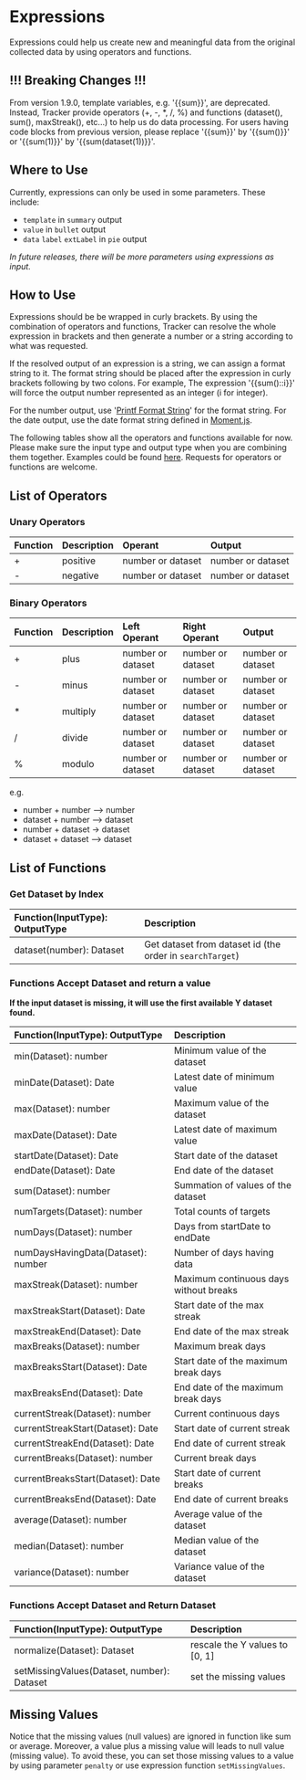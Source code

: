 # Expressions

Expressions could help us create new and meaningful data from the original collected data by using operators and functions.

## !!! Breaking Changes !!!

From version 1.9.0, template variables, e.g. '{{sum}}', are deprecated. Instead, Tracker provide operators (+, -, \*, /, %) and functions (dataset(), sum(), maxStreak(), etc...) to help us do data processing. For users having code blocks from previous version, please replace '{{sum}}' by '{{sum()}}' or '{{sum(1)}}' by '{{sum(dataset(1))}}'.

## Where to Use

Currently, expressions can only be used in some parameters. These include:

- `template` in `summary` output
- `value` in `bullet` output
- `data` `label` `extLabel` in `pie` output

_In future releases, there will be more parameters using expressions as input._

## How to Use

Expressions should be be wrapped in curly brackets. By using the combination of operators and functions, Tracker can resolve the whole expression in brackets and then generate a number or a string according to what was requested.

If the resolved output of an expression is a string, we can assign a format string to it. The format string should be placed after the expression in curly brackets following by two colons. For example, The expression '{{sum()::i}}' will force the output number represented as an integer (i for integer).

For the number output, use '[Printf Format String](https://en.wikipedia.org/wiki/Printf_format_string)' for the format string. For the date output, use the date format string defined in [Moment.js](https://momentjscom.readthedocs.io/en/latest/moment/04-displaying/01-format/).

The following tables show all the operators and functions available for now. Please make sure the input type and output type when you are combining them together. Examples could be found [here](https://github.com/greater-than/Obsidian-Tracker-Plus/blob/main/examples/TestExpression.md). Requests for operators or functions are welcome.

## List of Operators

### Unary Operators

| Function | Description | Operant           | Output            |
| :------- | :---------- | :---------------- | :---------------- |
| +        | positive    | number or dataset | number or dataset |
| -        | negative    | number or dataset | number or dataset |

### Binary Operators

| Function | Description | Left Operant      | Right Operant     | Output            |
| :------- | :---------- | :---------------- | :---------------- | :---------------- |
| +        | plus        | number or dataset | number or dataset | number or dataset |
| -        | minus       | number or dataset | number or dataset | number or dataset |
| \*       | multiply    | number or dataset | number or dataset | number or dataset |
| /        | divide      | number or dataset | number or dataset | number or dataset |
| %        | modulo      | number or dataset | number or dataset | number or dataset |

e.g.

- number + number --> number
- dataset + number --> dataset
- number + dataset -> dataset
- dataset + dataset --> dataset

## List of Functions

### Get Dataset by Index

| Function(InputType): OutputType | Description                                               |
| :------------------------------ | :-------------------------------------------------------- |
| dataset(number): Dataset        | Get dataset from dataset id (the order in `searchTarget`) |

### Functions Accept Dataset and return a value

**If the input dataset is missing, it will use the first available Y dataset found.**

| Function(InputType): OutputType    | Description                            |
| :--------------------------------- | :------------------------------------- |
| min(Dataset): number               | Minimum value of the dataset           |
| minDate(Dataset): Date             | Latest date of minimum value           |
| max(Dataset): number               | Maximum value of the dataset           |
| maxDate(Dataset): Date             | Latest date of maximum value           |
| startDate(Dataset): Date           | Start date of the dataset              |
| endDate(Dataset): Date             | End date of the dataset                |
| sum(Dataset): number               | Summation of values of the dataset     |
| numTargets(Dataset): number        | Total counts of targets                |
| numDays(Dataset): number           | Days from startDate to endDate         |
| numDaysHavingData(Dataset): number | Number of days having data             |
| maxStreak(Dataset): number         | Maximum continuous days without breaks |
| maxStreakStart(Dataset): Date      | Start date of the max streak           |
| maxStreakEnd(Dataset): Date        | End date of the max streak             |
| maxBreaks(Dataset): number         | Maximum break days                     |
| maxBreaksStart(Dataset): Date      | Start date of the maximum break days   |
| maxBreaksEnd(Dataset): Date        | End date of the maximum break days     |
| currentStreak(Dataset): number     | Current continuous days                |
| currentStreakStart(Dataset): Date  | Start date of current streak           |
| currentStreakEnd(Dataset): Date    | End date of current streak             |
| currentBreaks(Dataset): number     | Current break days                     |
| currentBreaksStart(Dataset): Date  | Start date of current breaks           |
| currentBreaksEnd(Dataset): Date    | End date of current breaks             |
| average(Dataset): number           | Average value of the dataset           |
| median(Dataset): number            | Median value of the dataset            |
| variance(Dataset): number          | Variance value of the dataset          |

### Functions Accept Dataset and Return Dataset

| Function(InputType): OutputType            | Description                    |
| :----------------------------------------- | :----------------------------- |
| normalize(Dataset): Dataset                | rescale the Y values to [0, 1] |
| setMissingValues(Dataset, number): Dataset | set the missing values         |

## Missing Values

Notice that the missing values (null values) are ignored in function like sum or average. Moreover, a value plus a missing value will leads to null value (missing value). To avoid these, you can set those missing values to a value by using parameter `penalty` or use expression function `setMissingValues`.
